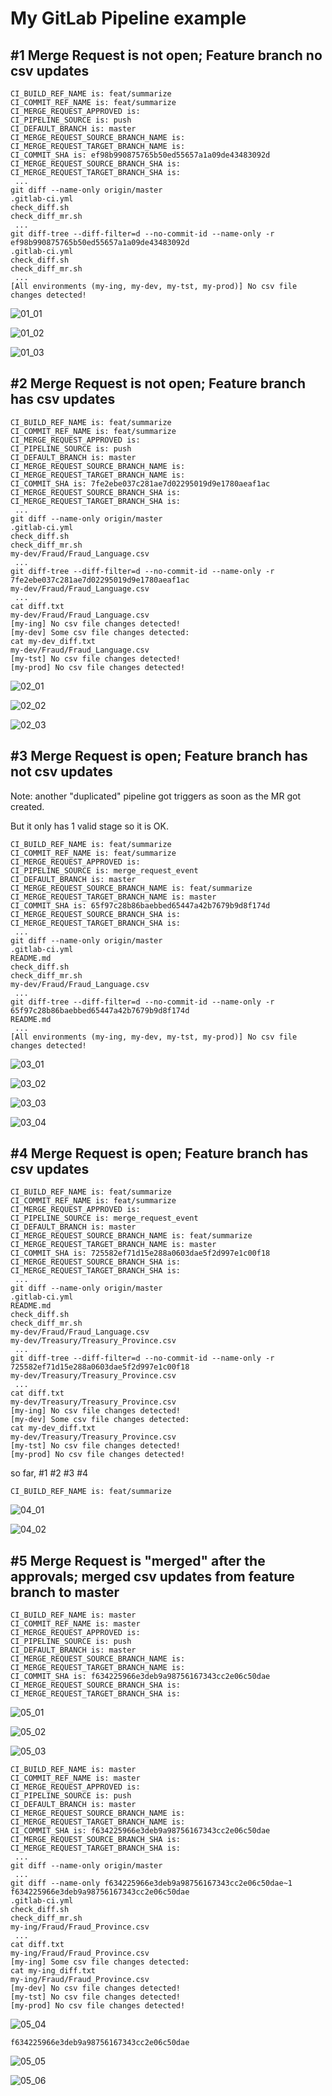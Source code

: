 # My GitLab Pipeline example

## #1 Merge Request is not open; Feature branch no csv updates

```dos
CI_BUILD_REF_NAME is: feat/summarize
CI_COMMIT_REF_NAME is: feat/summarize
CI_MERGE_REQUEST_APPROVED is:
CI_PIPELINE_SOURCE is: push
CI_DEFAULT_BRANCH is: master
CI_MERGE_REQUEST_SOURCE_BRANCH_NAME is:
CI_MERGE_REQUEST_TARGET_BRANCH_NAME is:
CI_COMMIT_SHA is: ef98b990875765b50ed55657a1a09de43483092d
CI_MERGE_REQUEST_SOURCE_BRANCH_SHA is:
CI_MERGE_REQUEST_TARGET_BRANCH_SHA is:
 ...
git diff --name-only origin/master
.gitlab-ci.yml
check_diff.sh
check_diff_mr.sh
 ...
git diff-tree --diff-filter=d --no-commit-id --name-only -r ef98b990875765b50ed55657a1a09de43483092d
.gitlab-ci.yml
check_diff.sh
check_diff_mr.sh
 ...
[All environments (my-ing, my-dev, my-tst, my-prod)] No csv file changes detected!
```

![01_01](image/a_gl_pipe_example/01_01.png)

![01_02](image/a_gl_pipe_example/01_02.png)

![01_03](image/a_gl_pipe_example/01_03.png)

## #2 Merge Request is not open; Feature branch has csv updates

```dos
CI_BUILD_REF_NAME is: feat/summarize
CI_COMMIT_REF_NAME is: feat/summarize
CI_MERGE_REQUEST_APPROVED is:
CI_PIPELINE_SOURCE is: push
CI_DEFAULT_BRANCH is: master
CI_MERGE_REQUEST_SOURCE_BRANCH_NAME is:
CI_MERGE_REQUEST_TARGET_BRANCH_NAME is:
CI_COMMIT_SHA is: 7fe2ebe037c281ae7d02295019d9e1780aeaf1ac
CI_MERGE_REQUEST_SOURCE_BRANCH_SHA is:
CI_MERGE_REQUEST_TARGET_BRANCH_SHA is:
 ...
git diff --name-only origin/master
.gitlab-ci.yml
check_diff.sh
check_diff_mr.sh
my-dev/Fraud/Fraud_Language.csv
 ...
git diff-tree --diff-filter=d --no-commit-id --name-only -r 7fe2ebe037c281ae7d02295019d9e1780aeaf1ac
my-dev/Fraud/Fraud_Language.csv
 ...
cat diff.txt
my-dev/Fraud/Fraud_Language.csv
[my-ing] No csv file changes detected!
[my-dev] Some csv file changes detected:
cat my-dev_diff.txt
my-dev/Fraud/Fraud_Language.csv
[my-tst] No csv file changes detected!
[my-prod] No csv file changes detected!
```

![02_01](image/a_gl_pipe_example/02_01.png)

![02_02](image/a_gl_pipe_example/02_02.png)

![02_03](image/a_gl_pipe_example/02_03.png)

## #3 Merge Request is open; Feature branch has not csv updates

Note: another "duplicated" pipeline got triggers as soon as the MR got created.

But it only has 1 valid stage so it is OK.

```dos
CI_BUILD_REF_NAME is: feat/summarize
CI_COMMIT_REF_NAME is: feat/summarize
CI_MERGE_REQUEST_APPROVED is:
CI_PIPELINE_SOURCE is: merge_request_event
CI_DEFAULT_BRANCH is: master
CI_MERGE_REQUEST_SOURCE_BRANCH_NAME is: feat/summarize
CI_MERGE_REQUEST_TARGET_BRANCH_NAME is: master
CI_COMMIT_SHA is: 65f97c28b86baebbed65447a42b7679b9d8f174d
CI_MERGE_REQUEST_SOURCE_BRANCH_SHA is:
CI_MERGE_REQUEST_TARGET_BRANCH_SHA is:
 ...
git diff --name-only origin/master
.gitlab-ci.yml
README.md
check_diff.sh
check_diff_mr.sh
my-dev/Fraud/Fraud_Language.csv
 ...
git diff-tree --diff-filter=d --no-commit-id --name-only -r 65f97c28b86baebbed65447a42b7679b9d8f174d
README.md
 ...
[All environments (my-ing, my-dev, my-tst, my-prod)] No csv file changes detected!
```

![03_01](image/a_gl_pipe_example/03_01.png)

![03_02](image/a_gl_pipe_example/03_02.png)

![03_03](image/a_gl_pipe_example/03_03.png)

![03_04](image/a_gl_pipe_example/03_04.png)

## #4 Merge Request is open; Feature branch has csv updates

```dos
CI_BUILD_REF_NAME is: feat/summarize
CI_COMMIT_REF_NAME is: feat/summarize
CI_MERGE_REQUEST_APPROVED is:
CI_PIPELINE_SOURCE is: merge_request_event
CI_DEFAULT_BRANCH is: master
CI_MERGE_REQUEST_SOURCE_BRANCH_NAME is: feat/summarize
CI_MERGE_REQUEST_TARGET_BRANCH_NAME is: master
CI_COMMIT_SHA is: 725582ef71d15e288a0603dae5f2d997e1c00f18
CI_MERGE_REQUEST_SOURCE_BRANCH_SHA is:
CI_MERGE_REQUEST_TARGET_BRANCH_SHA is:
 ...
git diff --name-only origin/master
.gitlab-ci.yml
README.md
check_diff.sh
check_diff_mr.sh
my-dev/Fraud/Fraud_Language.csv
my-dev/Treasury/Treasury_Province.csv
 ...
git diff-tree --diff-filter=d --no-commit-id --name-only -r 725582ef71d15e288a0603dae5f2d997e1c00f18
my-dev/Treasury/Treasury_Province.csv
 ...
cat diff.txt
my-dev/Treasury/Treasury_Province.csv
[my-ing] No csv file changes detected!
[my-dev] Some csv file changes detected:
cat my-dev_diff.txt
my-dev/Treasury/Treasury_Province.csv
[my-tst] No csv file changes detected!
[my-prod] No csv file changes detected!
```

so far, #1 #2 #3 #4

`CI_BUILD_REF_NAME is: feat/summarize`

![04_01](image/a_gl_pipe_example/04_01.png)

![04_02](image/a_gl_pipe_example/04_02.png)

## #5 Merge Request is "merged" after the approvals; merged csv updates from feature branch to master

```dos
CI_BUILD_REF_NAME is: master
CI_COMMIT_REF_NAME is: master
CI_MERGE_REQUEST_APPROVED is:
CI_PIPELINE_SOURCE is: push
CI_DEFAULT_BRANCH is: master
CI_MERGE_REQUEST_SOURCE_BRANCH_NAME is:
CI_MERGE_REQUEST_TARGET_BRANCH_NAME is:
CI_COMMIT_SHA is: f634225966e3deb9a98756167343cc2e06c50dae
CI_MERGE_REQUEST_SOURCE_BRANCH_SHA is:
CI_MERGE_REQUEST_TARGET_BRANCH_SHA is:
```

![05_01](image/a_gl_pipe_example/05_01.png)

![05_02](image/a_gl_pipe_example/05_02.png)

![05_03](image/a_gl_pipe_example/05_03.png)

```dos
CI_BUILD_REF_NAME is: master
CI_COMMIT_REF_NAME is: master
CI_MERGE_REQUEST_APPROVED is:
CI_PIPELINE_SOURCE is: push
CI_DEFAULT_BRANCH is: master
CI_MERGE_REQUEST_SOURCE_BRANCH_NAME is:
CI_MERGE_REQUEST_TARGET_BRANCH_NAME is:
CI_COMMIT_SHA is: f634225966e3deb9a98756167343cc2e06c50dae
CI_MERGE_REQUEST_SOURCE_BRANCH_SHA is:
CI_MERGE_REQUEST_TARGET_BRANCH_SHA is:
 ...
git diff --name-only origin/master
 ...
git diff --name-only f634225966e3deb9a98756167343cc2e06c50dae~1 f634225966e3deb9a98756167343cc2e06c50dae
.gitlab-ci.yml
check_diff.sh
check_diff_mr.sh
my-ing/Fraud/Fraud_Province.csv
 ...
cat diff.txt
my-ing/Fraud/Fraud_Province.csv
[my-ing] Some csv file changes detected:
cat my-ing_diff.txt
my-ing/Fraud/Fraud_Province.csv
[my-dev] No csv file changes detected!
[my-tst] No csv file changes detected!
[my-prod] No csv file changes detected!
```

![05_04](image/a_gl_pipe_example/05_04.png)

`f634225966e3deb9a98756167343cc2e06c50dae`

![05_05](image/a_gl_pipe_example/05_05.png)

![05_06](image/a_gl_pipe_example/05_06.png)

